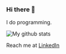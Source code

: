 ### Hi there 👋

I do programming.
<!--
**fwznbg/fwznbg** is a ✨ _special_ ✨ repository because its `README.md` (this file) appears on your GitHub profile.

Here are some ideas to get you started:

- 🔭 I’m currently working on ...
- 🌱 I’m currently learning ...
- 👯 I’m looking to collaborate on ...
- 🤔 I’m looking for help with ...
- 💬 Ask me about ...
- 📫 How to reach me: ...
- 😄 Pronouns: ...
- ⚡ Fun fact: ...
-->

![My github stats](https://github-readme-stats.vercel.app/api?username=fwznbg&show_icons=true&theme=dracula)

<!--[![Top Langs](https://github-readme-stats.vercel.app/api/top-langs/?username=fwznbg)](https://github.com/anuraghazra/github-readme-stats)
-->

Reach me at [LinkedIn](https://www.linkedin.com/in/fwznbg/)
